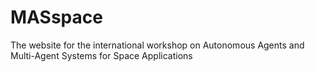 # MASspace
The website for the international workshop on Autonomous Agents and Multi-Agent Systems for Space Applications
